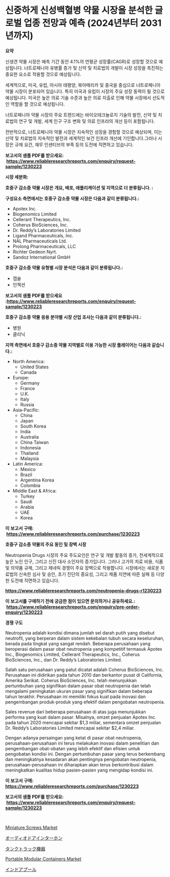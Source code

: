<p><h1>신중하게 신성백혈병 약물 시장을 분석한 글로벌 업종 전망과 예측 (2024년부터 2031년까지)</h1></p><p><strong>요약</strong></p>
<p><p>신생견 약물 시장은 예측 기간 동안 4.1%의 연평균 성장률(CAGR)로 성장할 것으로 예상됩니다. 너트로페니아 유병률 증가 및 신약 및 치료법의 개발이 시장 성장을 촉진하는 중요한 요소로 작용할 것으로 예상됩니다.</p><p>세계적으로, 미국, 유럽, 아시아 태평양, 북아메리카 및 중국을 중심으로 너트로페니아 약물 시장이 분포되어 있습니다. 특히 미국과 유럽이 시장의 주요 성장 동력이 될 것으로 예상됩니다. 미국은 높은 의료 기술 수준과 높은 의료 지출로 인해 약물 시장에서 선도적인 역할을 할 것으로 예상됩니다.</p><p>너트로페니아 약물 시장의 주요 트렌드에는 바이오테크놀로지 기술의 발전, 신약 및 치료법의 연구 및 개발, 세계 인구 구조 변화 및 의료 인프라의 개선 등이 포함됩니다.</p><p>전반적으로, 너트로페니아 약물 시장은 지속적인 성장을 경험할 것으로 예상되며, 이는 신약 및 치료법의 지속적인 발전과 세계적인 보건 인프라 개선에 기인합니다.그러나 시장은 규제 요건, 재무 인센티브의 부족 등의 도전에 직면하고 있습니다.</p></p>
<p><strong>보고서의 샘플 PDF를 받으세요: &nbsp;<a href="https://www.reliableresearchreports.com/enquiry/request-sample/1230223">https://www.reliableresearchreports.com/enquiry/request-sample/1230223</a></strong></p>
<p><strong>시장 세분화:</strong></p>
<p><strong> 호중구 감소증 약물 시장은 개요, 배포, 애플리케이션 및 지역으로 더 분류됩니다. :</strong></p>
<p><strong>구성요소 측면에서는 호중구 감소증 약물 시장은 다음과 같이 분류됩니다.:</strong></p>
<p><ul><li>Apotex Inc.</li><li>Biogenomics Limited</li><li>Cellerant Therapeutics, Inc.</li><li>Coherus BioSciences, Inc.</li><li>Dr. Reddy’s Laboratories Limited</li><li>Ligand Pharmaceuticals, Inc.</li><li>NAL Pharmaceuticals Ltd.</li><li>Prolong Pharmaceuticals, LLC</li><li>Richter Gedeon Nyrt.</li><li>Sandoz International GmbH</li></ul></p>
<p><strong> 호중구 감소증 약물 유형별 시장 분석은 다음과 같이 분류됩니다.:</strong></p>
<p><ul><li>캡슐</li><li>인젝션</li></ul></p>
<p><strong>보고서의 샘플 PDF를 받으세요 :<a href="https://www.reliableresearchreports.com/enquiry/request-sample/1230223">https://www.reliableresearchreports.com/enquiry/request-sample/1230223</a></strong></p>
<p><strong> 호중구 감소증 약물 응용 분야별 시장 산업 조사는 다음과 같이 분류됩니다.:</strong></p>
<p><ul><li>병원</li><li>클리닉</li></ul></p>
<p><strong>지역 측면에서 호중구 감소증 약물 지역별로 이용 가능한 시장 플레이어는 다음과 같습니다.:</strong></p>
<p><ul>
    <li>
        North America:
        <ul>
            <li>United States</li>
            <li>Canada</li>
        </ul>
    </li>
    <li>
        Europe:
        <ul>
            <li>Germany</li>
            <li>France</li>
            <li>U.K.</li>
            <li>Italy</li>
            <li>Russia</li>
        </ul>
    </li>
    <li>
        Asia-Pacific:
        <ul>
            <li>China</li>
            <li>Japan</li>
            <li>South Korea</li>
            <li>India</li>
            <li>Australia</li>
            <li>China Taiwan</li>
            <li>Indonesia</li>
            <li>Thailand</li>
            <li>Malaysia</li>
        </ul>
    </li>
    <li>
        Latin America:
        <ul>
            <li>Mexico</li>
            <li>Brazil</li>
            <li>Argentina Korea</li>
            <li>Colombia</li>
        </ul>
    </li>
    <li>
        Middle East & Africa:
        <ul>
            <li>Turkey</li>
            <li>Saudi</li>
            <li>Arabia</li>
            <li>UAE</li>
            <li>Korea</li>
        </ul>
    </li>
    </ul></p>
<p><strong>이 보고서 구매: &nbsp;<a href="https://www.reliableresearchreports.com/purchase/1230223">https://www.reliableresearchreports.com/purchase/1230223</a></strong></p>
<p><strong>호중구 감소증 약물의 주요 동인 및 장벽 시장</strong></p>
<p><p>Neutropenia Drugs 시장의 주요 주도요인은 연구 및 개발 활동의 증가, 전세계적으로 높은 노인 인구, 그리고 신진 대사 소인자의 증가입니다. 그러나 고가의 치료 비용, 식품 및 의약품 규제, 그리고 제네릭 경쟁이 주요 장벽으로 작용합니다. 시장에서는 새로운 치료법의 신속한 심사 및 승인, 초기 진단의 중요성, 그리고 제품 지연에 따른 실패 등 다양한 도전에 직면하고 있습니다.</p></p>
<p><strong><a href="https://www.reliableresearchreports.com/neutropenia-drugs-r1230223">https://www.reliableresearchreports.com/neutropenia-drugs-r1230223</a></strong></p>
<p><strong>이 보고서를 구매하기 전에 궁금한 점이 있으면 문의하거나 공유하세요.: &nbsp;<a href="https://www.reliableresearchreports.com/enquiry/pre-order-enquiry/1230223">https://www.reliableresearchreports.com/enquiry/pre-order-enquiry/1230223</a></strong></p>
<p><strong>경쟁 구도</strong></p>
<p><p>Neutropenia adalah kondisi dimana jumlah sel darah putih yang disebut neutrofil, yang berperan dalam sistem kekebalan tubuh secara keseluruhan, berada pada tingkat yang sangat rendah. Beberapa perusahaan yang beroperasi dalam pasar obat neutropenia yang kompetitif termasuk Apotex Inc., Biogenomics Limited, Cellerant Therapeutics, Inc., Coherus BioSciences, Inc., dan Dr. Reddy’s Laboratories Limited. </p><p>Salah satu perusahaan yang patut dicatat adalah Coherus BioSciences, Inc. Perusahaan ini didirikan pada tahun 2010 dan berkantor pusat di California, Amerika Serikat. Coherus BioSciences, Inc. telah menunjukkan pertumbuhan yang signifikan dalam pasar obat neutropenia dan telah mengalami peningkatan ukuran pasar yang signifikan dalam beberapa tahun terakhir. Perusahaan ini memiliki fokus kuat pada inovasi dan pengembangan produk-produk yang efektif dalam pengobatan neutropenia.</p><p>Sales revenue dari beberapa perusahaan di atas juga menunjukkan performa yang kuat dalam pasar. Misalnya, omzet penjualan Apotex Inc. pada tahun 2020 mencapai sekitar $1,3 miliar, sementara omzet penjualan Dr. Reddy’s Laboratories Limited mencapai sekitar $2,4 miliar. </p><p>Dengan adanya persaingan yang ketat di pasar obat neutropenia, perusahaan-perusahaan ini terus melakukan inovasi dalam penelitian dan pengembangan obat-obatan yang lebih efektif dan efisien untuk pengobatan kondisi ini. Dengan pertumbuhan pasar yang terus berkembang dan meningkatnya kesadaran akan pentingnya pengobatan neutropenia, perusahaan-perusahaan ini diharapkan akan terus berkontribusi dalam meningkatkan kualitas hidup pasien-pasien yang mengidap kondisi ini.</p></p>
<p><strong>이 보고서 구매: &nbsp; <a href="https://www.reliableresearchreports.com/purchase/1230223">https://www.reliableresearchreports.com/purchase/1230223</a></strong></p>
<p><strong>보고서의 샘플 PDF를 받으세요: &nbsp;<a href="https://www.reliableresearchreports.com/enquiry/request-sample/1230223">https://www.reliableresearchreports.com/enquiry/request-sample/1230223</a></strong><strong></strong></p>
<p>&nbsp;</p>
<p><p><a href="https://github.com/eeaveuhhh/Market-Research-Report-List-2/blob/main/miniature-screws-market.md">Miniature Screws Market</a></p><p><a href="https://github.com/marbadji/Market-Research-Report-List-1/blob/main/233819633870.md">オーディオドアインターホン</a></p><p><a href="https://medium.com/@lewisbechtelar1964/%E3%82%BF%E3%83%B3%E3%82%AF%E3%83%88%E3%83%A9%E3%83%83%E3%82%AF%E8%A3%85%E7%BD%AE%E5%B8%82%E5%A0%B4%E3%81%AE%E8%A6%8F%E6%A8%A1%E3%81%AF-%E3%82%B0%E3%83%AD%E3%83%BC%E3%83%90%E3%83%AB%E7%94%A3%E6%A5%AD%E3%81%AB%E3%81%8A%E3%81%91%E3%82%8B%E6%9C%80%E9%81%A9%E3%81%AA%E3%83%9E%E3%83%BC%E3%82%B1%E3%83%86%E3%82%A3%E3%83%B3%E3%82%B0%E3%83%81%E3%83%A3%E3%83%B3%E3%83%8D%E3%83%AB%E3%82%92%E7%A4%BA%E3%81%97%E3%81%A6%E3%81%84%E3%81%BE%E3%81%99-95e378d59fea">タンクトラック機器</a></p><p><a href="https://github.com/brentleyjimmiealvaradoz4l1rea/Market-Research-Report-List-2/blob/main/portable-modular-containers-market.md">Portable Modular Containers Market</a></p><p><a href="https://github.com/KaydenJohns1964/Market-Research-Report-List-1/blob/main/143267233871.md">インドアプール</a></p></p>